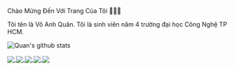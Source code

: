 Chào Mừng Đến Với Trang Của Tôi 👋👋👋

Tôi tên là Võ Anh Quân. Tôi là sinh viên năm 4 trường đại học Công Nghệ TP HCM.

![Quan's github stats](https://github-readme-stats-git-masterrstaa-rickstaa.vercel.app/api?username=QuanCamile&show_icons=true&theme=tokyonight&hide=contribs,prs,issues)

<a href="https://github.com/QuanCamile/NewsWeb-PHP">
  <img align="center" src="https://github-readme-stats.vercel.app/api/pin/?username=QuanCamile&repo=NewsWeb-PHP&theme=cobalt"/>
</a>

<a href="https://github.com/QuanCamile/Music-Player">
  <img align="center" src="https://github-readme-stats.vercel.app/api/pin/?username=QuanCamile&repo=Music-Player&theme=highcontrast"/>
</a>

<a href="https://github.com/QuanCamile/DoAnQuanlyNS">
  <img align="center" src="https://github-readme-stats.vercel.app/api/pin/?username=QuanCamile&repo=DoAnQuanLyNS&theme=dracula"/>
</a>

<a href="https://github.com/QuanCamile/Android1">
  <img align="center" src="https://github-readme-stats.vercel.app/api/pin/?username=QuanCamile&repo=Android1&theme=cobalt" />
</a>
 
 <a href="https://github.com/QuanCamile/QLCuaHangVali">
  <img align="center" src="https://github-readme-stats.vercel.app/api/pin/?username=QuanCamile&repo=QLCuaHangVali&theme=highcontrast"/>
</a>
